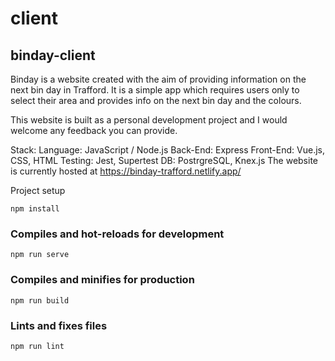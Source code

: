 # client

## binday-client

Binday is a website created with the aim of providing information on the next bin day in Trafford.
It is a simple app which requires users only to select their area and provides info on the next bin day and the colours.

This website is built as a personal development project and I would welcome any feedback you can provide.

Stack:
Language: JavaScript / Node.js
Back-End: Express
Front-End: Vue.js, CSS, HTML
Testing: Jest, Supertest
DB: PostrgreSQL, Knex.js
The website is currently hosted at https://binday-trafford.netlify.app/

Project setup

```
npm install
```

### Compiles and hot-reloads for development

```
npm run serve
```

### Compiles and minifies for production

```
npm run build
```

### Lints and fixes files

```
npm run lint
```
